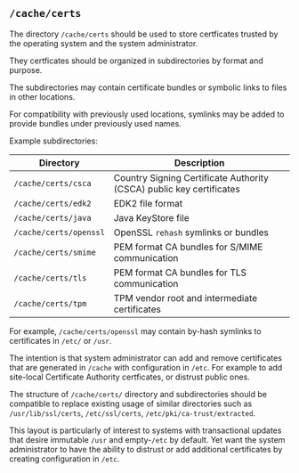 ## `/cache/certs`

The directory `/cache/certs` should be used to store certficates
trusted by the operating system and the system administrator.

They certficates should be organized in subdirectories by format and
purpose.

The subdirectories may contain certificate bundles or symbolic links
to files in other locations.

For compatibility with previously used locations, symlinks may be
added to provide bundles under previously used names.

Example subdirectories:

| Directory   	          | Description
|---	                  |---
| `/cache/certs/csca`     | Country Signing Certificate Authority (CSCA) public key certificates
| `/cache/certs/edk2`     | EDK2 file format
| `/cache/certs/java`     | Java KeyStore file
| `/cache/certs/openssl`  | OpenSSL `rehash` symlinks or bundles
| `/cache/certs/smime`    | PEM format CA bundles for S/MIME communication
| `/cache/certs/tls`      | PEM format CA bundles for TLS communication
| `/cache/certs/tpm`      | TPM vendor root and intermediate certificates

For example, `/cache/certs/openssl` may contain by-hash symlinks to
certificates in `/etc/` or `/usr`.

The intention is that system administrator can add and remove
certificates that are generated in `/cache` with configuration in
`/etc`. For example to add site-local Certificate Authority
certficates, or distrust public ones.

The structure of `/cache/certs/` directory and subdirectories should
be compatible to replace existing usage of similar directories such as
`/usr/lib/ssl/certs`, `/etc/ssl/certs`,
`/etc/pki/ca-trust/extracted`.

This layout is particularly of interest to systems with transactional
updates that desire immutable `/usr` and empty-`/etc` by default. Yet
want the system administrator to have the ability to distrust or add
additional certificates by creating configuration in `/etc`.
